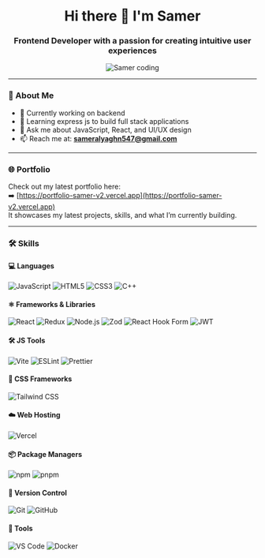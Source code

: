 <h1 align="center">Hi there 👋 I'm Samer</h1>

<h3 align="center">Frontend Developer with a passion for creating intuitive user experiences</h3>

<p align="center">
  <img align="center" alt="Samer coding" src="https://cdn.dribbble.com/users/1059583/screenshots/4171367/coding-freak.gif">
</p>

---

### 🚀 About Me

- 🔭 Currently working on backend 
- 🌱 Learning express js to build full stack applications 
- 💬 Ask me about JavaScript, React, and UI/UX design
- 📫 Reach me at: **sameralyaghn547@gmail.com**

---

### 🌐 Portfolio

Check out my latest portfolio here:  
➡️ [https://portfolio-samer-v2.vercel.app](https://portfolio-samer-v2.vercel.app)  
It showcases my latest projects, skills, and what I’m currently building.

---

### 🛠️ Skills

#### 💻 Languages
![JavaScript](https://img.shields.io/badge/-JavaScript-F7DF1E?style=flat-square&logo=javascript&logoColor=black)
![HTML5](https://img.shields.io/badge/-HTML5-E34F26?style=flat-square&logo=html5&logoColor=white)
![CSS3](https://img.shields.io/badge/-CSS3-1572B6?style=flat-square&logo=css3&logoColor=white)
![C++](https://img.shields.io/badge/-C%2B%2B-00599C?style=flat-square&logo=c%2B%2B&logoColor=white)

#### ⚛️ Frameworks & Libraries
![React](https://img.shields.io/badge/-React-61DAFB?style=flat-square&logo=react&logoColor=black)
![Redux](https://img.shields.io/badge/-Redux-764ABC?style=flat-square&logo=redux&logoColor=white)
![Node.js](https://img.shields.io/badge/-Node.js-339933?style=flat-square&logo=node.js&logoColor=white)
![Zod](https://img.shields.io/badge/-Zod-3C3C3C?style=flat-square&logo=typescript&logoColor=white)
![React Hook Form](https://img.shields.io/badge/-React_Hook_Form-EC5990?style=flat-square&logo=react&logoColor=white)
![JWT](https://img.shields.io/badge/-JWT-black?style=flat-square&logo=JSON&logoColor=white)

#### 🛠️ JS Tools
![Vite](https://img.shields.io/badge/-Vite-646CFF?style=flat-square&logo=vite&logoColor=white)
![ESLint](https://img.shields.io/badge/-ESLint-4B32C3?style=flat-square&logo=eslint&logoColor=white)
![Prettier](https://img.shields.io/badge/-Prettier-F7B93E?style=flat-square&logo=prettier&logoColor=black)

#### 🎨 CSS Frameworks
![Tailwind CSS](https://img.shields.io/badge/-Tailwind_CSS-38B2AC?style=flat-square&logo=tailwind-css&logoColor=white)

#### ☁️ Web Hosting
![Vercel](https://img.shields.io/badge/-Vercel-000000?style=flat-square&logo=vercel&logoColor=white)

#### 📦 Package Managers
![npm](https://img.shields.io/badge/-npm-CB3837?style=flat-square&logo=npm&logoColor=white)
![pnpm](https://img.shields.io/badge/-pnpm-F69220?style=flat-square&logo=pnpm&logoColor=white)

#### 🔐 Version Control
![Git](https://img.shields.io/badge/-Git-F05032?style=flat-square&logo=git&logoColor=white)
![GitHub](https://img.shields.io/badge/-GitHub-181717?style=flat-square&logo=github&logoColor=white)

#### 🧪 Tools
![VS Code](https://img.shields.io/badge/-VS_Code-007ACC?style=flat-square&logo=visual-studio-code&logoColor=white)
![Docker](https://img.shields.io/badge/-Docker-2496ED?style=flat-square&logo=docker&logoColor=white)
